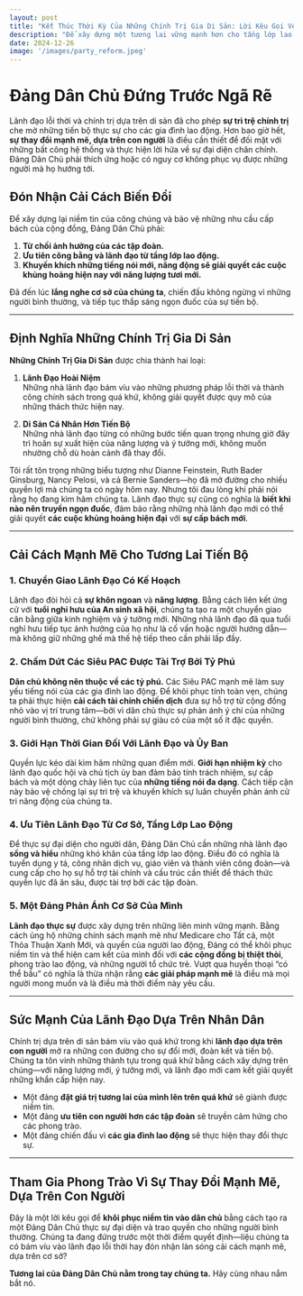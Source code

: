 ```yaml
---
layout: post
title: "Kết Thúc Thời Kỳ Của Những Chính Trị Gia Di Sản: Lời Kêu Gọi Về Lãnh Đạo Mạnh Mẽ, Dựa Trên Nhân Dân"
description: "Để xây dựng một tương lai vững mạnh hơn cho tầng lớp lao động, Đảng Dân Chủ phải vượt qua chính trị di sản và ưu tiên lãnh đạo dựa trên con người, công bằng và cải cách mạnh mẽ."
date: 2024-12-26
image: '/images/party_reform.jpeg'
---
```


# Đảng Dân Chủ Đứng Trước Ngã Rẽ

Lãnh đạo lỗi thời và chính trị dựa trên di sản đã cho phép **sự trì trệ chính trị** che mờ những tiến bộ thực sự cho các gia đình lao động. Hơn bao giờ hết, **sự thay đổi mạnh mẽ, dựa trên con người** là điều cần thiết để đối mặt với những bất công hệ thống và thực hiện lời hứa về sự đại diện chân chính. Đảng Dân Chủ phải thích ứng hoặc có nguy cơ không phục vụ được những người mà họ hướng tới.  

## Đón Nhận Cải Cách Biến Đổi

Để xây dựng lại niềm tin của công chúng và bảo vệ những nhu cầu cấp bách của cộng đồng, Đảng Dân Chủ phải:  

1. **Từ chối ảnh hưởng của các tập đoàn.**  
2. **Ưu tiên công bằng và lãnh đạo từ tầng lớp lao động.**  
3. **Khuyến khích những tiếng nói mới, năng động sẽ giải quyết các cuộc khủng hoảng hiện nay với năng lượng tươi mới.**  

Đã đến lúc **lắng nghe cơ sở của chúng ta**, chiến đấu không ngừng vì những người bình thường, và tiếp tục thắp sáng ngọn đuốc của sự tiến bộ.

---

## Định Nghĩa Những Chính Trị Gia Di Sản

**Những Chính Trị Gia Di Sản** được chia thành hai loại:

1. **Lãnh Đạo Hoài Niệm**  
   Những nhà lãnh đạo bám víu vào những phương pháp lỗi thời và thành công chính sách trong quá khứ, không giải quyết được quy mô của những thách thức hiện nay.

2. **Di Sản Cá Nhân Hơn Tiến Bộ**  
   Những nhà lãnh đạo từng có những bước tiến quan trọng nhưng giờ đây trì hoãn sự xuất hiện của năng lượng và ý tưởng mới, không muốn nhường chỗ dù hoàn cảnh đã thay đổi.

Tôi rất tôn trọng những biểu tượng như Dianne Feinstein, Ruth Bader Ginsburg, Nancy Pelosi, và cả Bernie Sanders—họ đã mở đường cho nhiều quyền lợi mà chúng ta có ngày hôm nay. Nhưng tôi đau lòng khi phải nói rằng họ đang kìm hãm chúng ta. Lãnh đạo thực sự cũng có nghĩa là **biết khi nào nên truyền ngọn đuốc**, đảm bảo rằng những nhà lãnh đạo mới có thể giải quyết **các cuộc khủng hoảng hiện đại** với **sự cấp bách mới**.

---

## Cải Cách Mạnh Mẽ Cho Tương Lai Tiến Bộ

### 1. Chuyển Giao Lãnh Đạo Có Kế Hoạch
Lãnh đạo đòi hỏi cả **sự khôn ngoan** và **năng lượng**. Bằng cách liên kết ứng cử với **tuổi nghỉ hưu của An sinh xã hội**, chúng ta tạo ra một chuyển giao cân bằng giữa kinh nghiệm và ý tưởng mới. Những nhà lãnh đạo đã qua tuổi nghỉ hưu tiếp tục ảnh hưởng của họ như là cố vấn hoặc người hướng dẫn—mà không giữ những ghế mà thế hệ tiếp theo cần phải lấp đầy.

### 2. Chấm Dứt Các Siêu PAC Được Tài Trợ Bởi Tỷ Phú
**Dân chủ không nên thuộc về các tỷ phú.** Các Siêu PAC mạnh mẽ làm suy yếu tiếng nói của các gia đình lao động. Để khôi phục tính toàn vẹn, chúng ta phải thực hiện **cải cách tài chính chiến dịch** đưa sự hỗ trợ từ cộng đồng nhỏ vào vị trí trung tâm—bởi vì dân chủ thực sự phản ánh ý chí của những người bình thường, chứ không phải sự giàu có của một số ít đặc quyền.

### 3. Giới Hạn Thời Gian Đối Với Lãnh Đạo và Ủy Ban
Quyền lực kéo dài kìm hãm những quan điểm mới. **Giới hạn nhiệm kỳ** cho lãnh đạo quốc hội và chủ tịch ủy ban đảm bảo tính trách nhiệm, sự cấp bách và một dòng chảy liên tục của **những tiếng nói đa dạng**. Cách tiếp cận này bảo vệ chống lại sự trì trệ và khuyến khích sự luân chuyển phản ánh cử tri năng động của chúng ta.

### 4. Ưu Tiên Lãnh Đạo Từ Cơ Sở, Tầng Lớp Lao Động
Để thực sự đại diện cho người dân, Đảng Dân Chủ cần những nhà lãnh đạo **sống và hiểu** những khó khăn của tầng lớp lao động. Điều đó có nghĩa là tuyển dụng y tá, công nhân dịch vụ, giáo viên và thành viên công đoàn—và cung cấp cho họ sự hỗ trợ tài chính và cấu trúc cần thiết để thách thức quyền lực đã ăn sâu, được tài trợ bởi các tập đoàn.

### 5. Một Đảng Phản Ánh Cơ Sở Của Mình
**Lãnh đạo thực sự** được xây dựng trên những liên minh vững mạnh. Bằng cách ủng hộ những chính sách mạnh mẽ như Medicare cho Tất cả, một Thỏa Thuận Xanh Mới, và quyền của người lao động, Đảng có thể khôi phục niềm tin và thể hiện cam kết của mình đối với **các cộng đồng bị thiệt thòi**, phong trào lao động, và những người tổ chức trẻ. Vượt qua huyền thoại “có thể bầu” có nghĩa là thừa nhận rằng **các giải pháp mạnh mẽ** là điều mà mọi người mong muốn và là điều mà thời điểm này yêu cầu.

---

## Sức Mạnh Của Lãnh Đạo Dựa Trên Nhân Dân

Chính trị dựa trên di sản bám víu vào quá khứ trong khi **lãnh đạo dựa trên con người** mở ra những con đường cho sự đổi mới, đoàn kết và tiến bộ. Chúng ta tôn vinh những thành tựu trong quá khứ bằng cách xây dựng trên chúng—với năng lượng mới, ý tưởng mới, và lãnh đạo mới cam kết giải quyết những khẩn cấp hiện nay.

- Một đảng **đặt giá trị tương lai của mình lên trên quá khứ** sẽ giành được niềm tin.  
- Một đảng **ưu tiên con người hơn các tập đoàn** sẽ truyền cảm hứng cho các phong trào.  
- Một đảng chiến đấu vì **các gia đình lao động** sẽ thực hiện thay đổi thực sự.

---

## Tham Gia Phong Trào Vì Sự Thay Đổi Mạnh Mẽ, Dựa Trên Con Người

Đây là một lời kêu gọi để **khôi phục niềm tin vào dân chủ** bằng cách tạo ra một Đảng Dân Chủ thực sự đại diện và trao quyền cho những người bình thường. Chúng ta đang đứng trước một thời điểm quyết định—liệu chúng ta có bám víu vào lãnh đạo lỗi thời hay đón nhận làn sóng cải cách mạnh mẽ, dựa trên cơ sở?  

**Tương lai của Đảng Dân Chủ nằm trong tay chúng ta.** Hãy cùng nhau nắm bắt nó.
